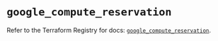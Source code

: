 # `google_compute_reservation`

Refer to the Terraform Registry for docs: [`google_compute_reservation`](https://registry.terraform.io/providers/hashicorp/google/6.40.0/docs/resources/compute_reservation).
